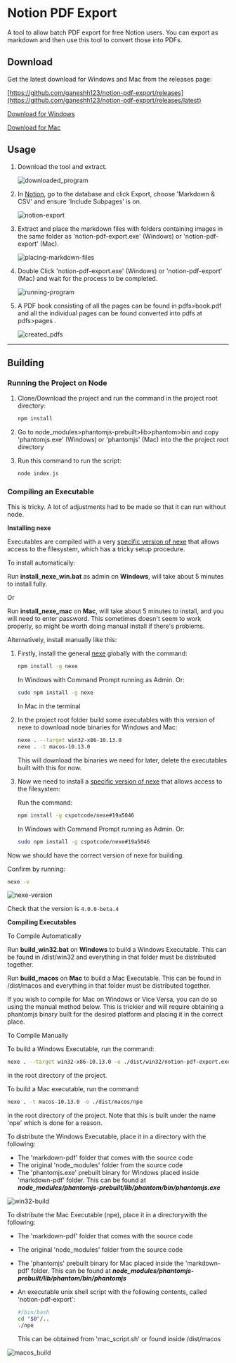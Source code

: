 # Notion PDF Export

A tool to allow batch PDF export for free Notion users. You can export as markdown and then use this tool to convert those into PDFs.


## Download

Get the latest download for Windows and Mac from the releases page:

[https://github.com/ganeshh123/notion-pdf-export/releases](https://github.com/ganeshh123/notion-pdf-export/releases/latest)

[Download for Windows](https://github.com/ganeshh123/notion-pdf-export/releases/download/1.1.0/windows_notion-pdf-export_1.1.0.zip)

[Download for Mac](https://github.com/ganeshh123/notion-pdf-export/releases/download/1.1.0/mac_notion-pdf-export_1.1.0.zip)

## Usage

1. Download the tool and extract.

    ![downloaded_program](/docs/downloaded_program.png)

2. In [Notion](https://notion.so), go to the database and click Export, choose 'Markdown & CSV' and ensure 'Include Subpages' is on.

    ![notion-export](/docs/notion-export.png)

3. Extract and place the markdown files with folders containing images in the same folder as 'notion-pdf-export.exe' (Windows) or 'notion-pdf-export' (Mac).

    ![placing-markdown-files](/docs/placing-markdown-files.png)

4. Double Click 'notion-pdf-export.exe' (Windows) or 'notion-pdf-export' (Mac) and wait for the process to be completed.

    ![running-program](/docs/running-program.png)

5. A PDF book consisting of all the pages can be found in pdfs>book.pdf and all the individual pages can be found converted into pdfs at pdfs>pages .

    ![created_pdfs](/docs/created_pdfs.png)

---

## Building

### Running the Project on Node

1. Clone/Download the project and run the command in the project root directory:

    ```bash
    npm install
    ```

2. Go to node_modules>phantomjs-prebuilt>lib>phantom>bin and copy 'phantomjs.exe' (Windows) or 'phantomjs' (Mac) into the the project root directory
3. Run this command to run the script:

    ```bash
    node index.js
    ```

### Compiling an Executable

This is tricky. A lot of adjustments had to be made so that it can run without node.

**Installing nexe**

Executables are compiled with a very [specific version of nexe](https://github.com/cspotcode/nexe/tree/fix-vfs) that allows access to the filesystem, which has a tricky setup procedure.

To install automatically:

Run **install_nexe_win.bat** as admin on **Windows**, will take about 5 minutes to install fully.

Or

Run **install_nexe_mac** on **Mac**, will take about 5 minutes to install, and you will need to enter password. This sometimes doesn't seem to work properly, so might be worth doing manual install if there's problems.

Alternatively, install manually like this:

1. Firstly, install the general [nexe](https://www.npmjs.com/package/nexe) globally with the command:

    ```bash
    npm install -g nexe
    ```

    In Windows with Command Prompt running as Admin. Or:

    ```bash
    sudo npm install -g nexe
    ```

    In Mac in the terminal

2. In the project root folder build some executables with this version of nexe to download node binaries for Windows and Mac:

    ```bash
    nexe . --target win32-x86-10.13.0
    nexe . -t macos-10.13.0
    ```

    This will download the binaries we need for later, delete the executables built with this for now.

3. Now we need to install a [specific version of nexe](https://github.com/cspotcode/nexe/tree/fix-vfs) that allows access to the filesystem:

    Run the command:

    ```bash
    npm install -g cspotcode/nexe#19a5046
    ```

    In Windows with Command Prompt running as Admin. Or:

    ```bash
    sudo npm install -g cspotcode/nexe#19a5046
    ```

Now we should have the correct version of nexe for building.

Confirm by running:

```bash
nexe -v
```

![nexe-version](/docs/nexe-version.png)

Check that the version is `4.0.0-beta.4`

**Compiling Executables**

To Compile Automatically

Run **build_win32.bat** on **Windows** to build a Windows Executable. This can be found in /dist/win32 and everything in that folder must be distributed together.

Run **build_macos** on **Mac** to build a Mac Executable. This can be found in /dist/macos and everything in that folder must be distributed together.

If you wish to compile for Mac on Windows or Vice Versa, you can do so using the manual method below. This is trickier and will require obtaining a phantomjs binary built for the desired platform and placing it in the correct place.


To Compile Manually

To build a Windows Executable, run the command:
```bash
nexe . --target win32-x86-10.13.0 -o ./dist/win32/notion-pdf-export.exe
```
in the root directory of the project.

To build a Mac executable, run the command:
```bash
nexe . -t macos-10.13.0 -o ./dist/macos/npe
```
in the root directory of the project. Note that this is built under the name 'npe' which is done for a reason.

To distribute the Windows Executable, place it in a directory with the following:

- The 'markdown-pdf' folder that comes with the source code
- The original 'node_modules' folder from the source code
- The 'phantomjs.exe' prebuilt binary for Windows placed inside 'markdown-pdf' folder. This can be found at ***node_modules/phantomjs-prebuilt/lib/phantom/bin/phantomjs.exe***

![win32-build](/docs/win32-build.png)

To distribute the Mac Executable (npe), place it in a directorywith the following:

- The 'markdown-pdf' folder that comes with the source code
- The original 'node_modules' folder from the source code
- The 'phantomjs' prebuilt binary for Mac placed inside the 'markdown-pdf' folder. This can be found at ***node_modules/phantomjs-prebuilt/lib/phantom/bin/phantomjs***
- An executable unix shell script with the following contents, called 'notion-pdf-export':

    ```bash
    #/bin/bash
    cd "$0"/..
    ./npe
    ```

    This can be obtained from 'mac_script.sh' or found inside /dist/macos

![macos_build](/docs/macos_build.png)
